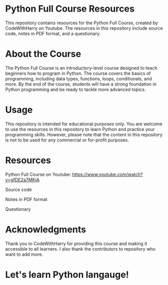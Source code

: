 # Python Full Course Resources
This repository contains resources for the Python Full Course, created by CodeWithHarry on Youtube. The resources in this repository include source code, notes in PDF format, and a questionary.

# About the Course
The Python Full Course is an introductory-level course designed to teach beginners how to program in Python. The course covers the basics of programming, including data types, functions, loops, conditionals, and more. By the end of the course, students will have a strong foundation in Python programming and be ready to tackle more advanced topics.

# Usage
This repository is intended for educational purposes only. You are welcome to use the resources in this repository to learn Python and practice your programming skills. However, please note that the content in this repository is not to be used for any commercial or for-profit purposes.

# Resources

Python Full Course on Youtube: https://www.youtube.com/watch?v=gfDE2a7MKjA

Source code

Notes in PDF format

Questionary

# Acknowledgments
Thank you to CodeWithHarry for providing this course and making it accessible to all learners. I also thank the contributors to repository who want to add more.

# Let's learn Python langauge!
